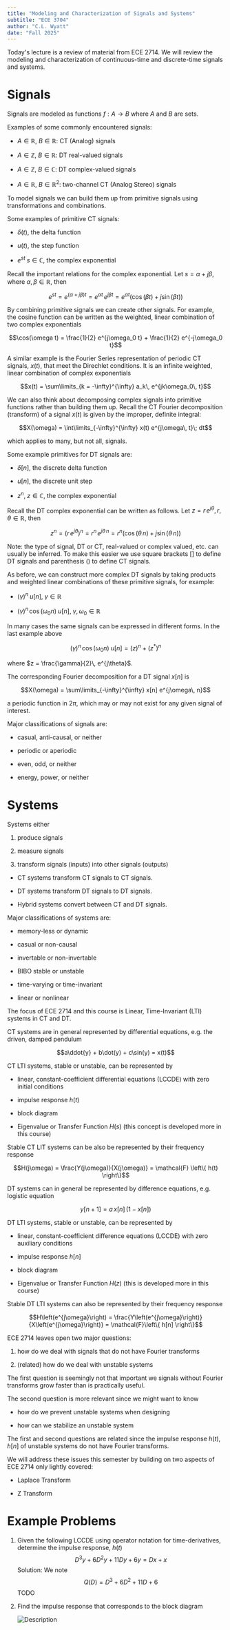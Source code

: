 ```yaml
---
title: "Modeling and Characterization of Signals and Systems"
subtitle: "ECE 3704"
author: "C.L. Wyatt"
date: "Fall 2025"
---
```


Today's lecture is a review of material from ECE 2714. We will review
the modeling and characterization of continuous-time and discrete-time
signals and systems.

# Signals

Signals are modeled as functions $f: A \rightarrow B$ where $A$ and $B$
are sets.

Examples of some commonly encountered signals:

- $A\in \mathbb{R}$, $B\in \mathbb{R}$: CT (Analog) signals

- $A\in \mathbb{Z}$, $B\in \mathbb{R}$: DT real-valued signals

- $A\in \mathbb{Z}$, $B\in \mathbb{C}$: DT complex-valued signals

- $A\in \mathbb{R}$, $B\in \mathbb{R}^2$: two-channel CT (Analog Stereo)
  signals

To model signals we can build them up from primitive signals using
transformations and combinations.

Some examples of primitive CT signals:

- $\delta(t)$, the delta function

- $u(t)$, the step function

- $e^{st}\; s\in\mathbb{C}$, the complex exponential

Recall the important relations for the complex exponential. Let
$s = \alpha + j\beta$, where $\alpha, \beta \in \mathbb{R}$, then

$$e^{st} = e^{(\alpha + j\beta)t} = e^{\alpha t}\, e^{j\beta t} = e^{\alpha t}\left(\cos(\beta t) + j\sin(\beta t) \right)$$

By combining primitive signals we can create other signals. For example,
the cosine function can be written as the weighted, linear combination
of two complex exponentials

$$\cos(\omega t) = \frac{1}{2} e^{j\omega_0 t} + \frac{1}{2} e^{-j\omega_0 t}$$

A similar example is the Fourier Series representation of periodic CT
signals, $x(t)$, that meet the Direchlet conditions. It is an infinite
weighted, linear combination of complex exponentials

$$x(t) = \sum\limits_{k = -\infty}^{\infty} a_k\, e^{jk\omega_0\, t}$$

We can also think about decomposing complex signals into primitive
functions rather than building them up. Recall the CT Fourier
decomposition (transform) of a signal $x(t)$ is given by the improper,
definite integral:

$$X(\omega) = \int\limits_{-\infty}^{\infty} x(t) e^{j\omega\, t}\; dt$$

which applies to many, but not all, signals.

Some example primitives for DT signals are:

- $\delta[n]$, the discrete delta function

- $u[n]$, the discrete unit step

- $z^n,\; z\in\mathbb{C}$, the complex exponential

Recall the DT complex exponential can be written as follows. Let
$z = r\, e^{j\theta}, \, r,\theta\in\mathbb{R}$, then

$$z^n = \left( r\, e^{j\theta} \right)^n = r^n\, e^{j\theta\, n} = r^n\left(\cos(\theta\, n) + j\sin(\theta\, n) \right)$$

Note: the type of signal, DT or CT, real-valued or complex valued, etc.
can usually be inferred. To make this easier we use square brackets $[]$
to define DT signals and parenthesis $()$ to define CT signals.

As before, we can construct more complex DT signals by taking products
and weighted linear combinations of these primitive signals, for
example:

- $\left(\gamma\right)^n\; u[n],\; \gamma\in\mathbb{R}$

- $\left(\gamma\right)^n\,\cos(\omega_0 n)\; u[n],\; \gamma,\omega_0\in\mathbb{R}$

In many cases the same signals can be expressed in different forms. In
the last example above

$$\left(\gamma\right)^n\,\cos(\omega_0 n)\; u[n] = \left(z\right)^n + \left(z^*\right)^n$$

where $z = \frac{\gamma}{2}\, e^{j\theta}$.

The corresponding Fourier decomposition for a DT signal $x[n]$ is

$$X(\omega) = \sum\limits_{-\infty}^{\infty} x[n] e^{j\omega\, n}$$

a periodic function in $2\pi$, which may or may not exist for any given
signal of interest.

Major classifications of signals are:

- casual, anti-causal, or neither

- periodic or aperiodic

- even, odd, or neither

- energy, power, or neither

# Systems

Systems either

1.  produce signals

2.  measure signals

3.  transform signals (inputs) into other signals (outputs)

- CT systems transform CT signals to CT signals.

- DT systems transform DT signals to DT signals.

- Hybrid systems convert between CT and DT signals.

Major classifications of systems are:

- memory-less or dynamic

- casual or non-causal

- invertable or non-invertable

- BIBO stable or unstable

- time-varying or time-invariant

- linear or nonlinear

The focus of ECE 2714 and this course is Linear, Time-Invariant (LTI)
systems in CT and DT.

CT systems are in general represented by differential equations, e.g.
the driven, damped pendulum

$$a\ddot{y} + b\dot(y) + c\sin(y) = x(t)$$

CT LTI systems, stable or unstable, can be represented by

- linear, constant-coefficient differential equations (LCCDE) with zero
  initial conditions

- impulse response $h(t)$

- block diagram

- Eigenvalue or Transfer Function $H(s)$ (this concept is developed more
  in this course)

Stable CT LIT systems can be also be represented by their frequency
response

$$H(j\omega) = \frac{Y(j\omega)}{X(j\omega)} = \mathcal{F} \left\{ h(t) \right\}$$

DT systems can in general be represented by difference equations, e.g.
logistic equation

$$y[n+1] = a\, x[n]\, (1-x[n])$$

DT LTI systems, stable or unstable, can be represented by

- linear, constant-coefficient difference equations (LCCDE) with zero
  auxiliary conditions

- impulse response $h[n]$

- block diagram

- Eigenvalue or Transfer Function $H(z)$ (this is developed more in this
  course)

Stable DT LTI systems can also be represented by their frequency
response

$$H\left(e^{j\omega}\right) = \frac{Y\left(e^{j\omega}\right)}{X\left(e^{j\omega}\right)} = \mathcal{F}\left\{ h[n] \right\}$$

ECE 2714 leaves open two major questions:

1.  how do we deal with signals that do not have Fourier transforms

2.  (related) how do we deal with unstable systems

The first question is seemingly not that important we signals without
Fourier transforms grow faster than is practically useful.

The second question is more relevant since we might want to know

- how do we prevent unstable systems when designing

- how can we stabilize an unstable system

The first and second questions are related since the impulse response
$h(t), h[n]$ of unstable systems do not have Fourier transforms.

We will address these issues this semester by building on two aspects of
ECE 2714 only lightly covered:

- Laplace Transform

- Z Transform

# Example Problems

1.  Given the following LCCDE using operator notation for
    time-derivatives, determine the impulse response, $h(t)$
    $$D^3y + 6D^2y + 11Dy + 6y = Dx + x$$ Solution: We note
    $$Q(D) = D^3 + 6D^2 + 11D + 6$$ TODO

2.  Find the impulse response that corresponds to the block diagram

    ![](fig2_1 "Description")
	
